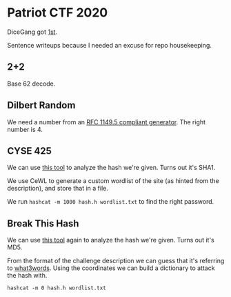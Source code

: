 # Patriot CTF 2020
DiceGang got [1st](scoreboard.png).

Sentence writeups because I needed an excuse for repo housekeeping.

## 2+2
Base 62 decode.

## Dilbert Random
We need a number from an [RFC 1149.5 compliant generator](https://xkcd.com/221/). The right number is 4.

## CYSE 425
We can use [this tool](https://www.tunnelsup.com/hash-analyzer/) to analyze the hash we're given. Turns out it's SHA1.

We use CeWL to generate a custom wordlist of the site (as hinted from the description), and store that in a file.

We run `hashcat -m 1000 hash.h wordlist.txt` to find the right password.

## Break This Hash
We can use [this tool](https://www.tunnelsup.com/hash-analyzer/) again to analyze the hash we're given. Turns out it's MD5.

From the format of the challenge description we can guess that it's referring to [what3words](https://what3words.com/). Using the coordinates we can build a dictionary to attack the hash with.

`hashcat -m 0 hash.h wordlist.txt`
